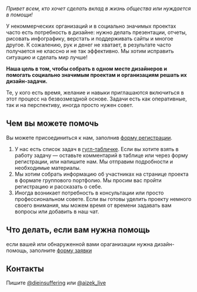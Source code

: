 *Привет всем, кто хочет сделать вклад в жизнь общества или нуждается в помощи!*

У некоммерческих организаций и в социально значимых проектах часто есть потребность в дизайне: нужно делать презентации, отчеты, рисовать инфографику, верстать и поддерживать сайты и многое другое. К сожалению, рук и денег не хватает, в результате часто получается не классно и не так эффективно. Мы хотим исправить ситуацию и сделать мир лучше!

**Наша цель в том, чтобы собрать в одном месте дизайнеров и помогать социально значимым проектам и организациям решать их дизайн-задачи.**

Те, у кого есть время, желание и навыки приглашаются включиться в этот процесс на безвозмездной основе. Задачи есть как оперативные, так и на перспективу, иногда просто нужен совет.

## Чем вы можете помочь

Вы можете присоединиться к нам, заполнив [форму регистрации](https://docs.google.com/forms/d/e/1FAIpQLSeuHDnyfcsnsmjttFQB6JhXPGJ4u6d6EcmvHfeUZHmlKlO2xA/viewform).

1. У нас есть список задач в [гугл-табличке](https://docs.google.com/spreadsheets/d/1SuVNVmilnyQmdZnkQG3sfzgFJ-hULQq3VpE_qIIUgGg/edit#gid=0). Если вы хотите взять в работу задачу — оставьте комментарий в таблице или через форму регистрации, или напишите нам. Мы отправим подробности и необходимые материалы.
2. Мы хотим собрать информацию об участниках на странице проекта в формате группового портфолио. Мы просим вас пройти регистрацию и рассказать о себе.
3. Иногда возникает потребность в консультации или просто профессиональном совете. Если вы готовы уделить проекту немного своего внимания, мы можем время от времени задавать вам вопросы или добавить в наш чат.

## Что делать, если вам нужна помощь

если вашей или обнаруженной вами ораганизации нужна дизайн-помощь, заполните [форму заявки](https://docs.google.com/forms/d/e/1FAIpQLScav07qzWOnDRVIVV8VbvyLwbyCvlfCva-vGw87y_-QCfYXTg/viewform)

## Контакты


Пишите [@dieinsuffering](tg://resolve/?domain=dieinsuffering) или [@aizek_live](tg://resolve/?domain=aizek_live)
